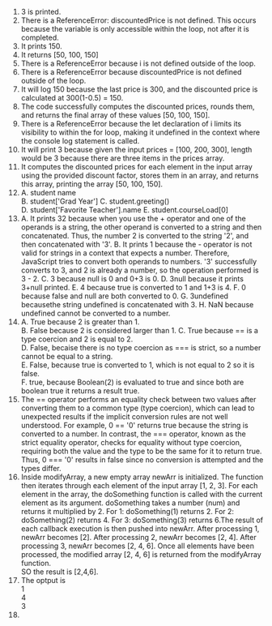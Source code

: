 1. 3 is printed.  
2. There is a ReferenceError: discountedPrice is not defined. This occurs because the variable is only accessible within the loop, not after it is completed.  
3. It prints 150.  
4. It returns [50, 100, 150]  
5. There is a ReferenceError because i is not defined outside of the loop.  
6. There is a ReferenceError because discountedPrice is not defined outside of the loop.  
7. It will log 150 because the last price is 300, and the discounted price is calculated at 300(1-0.5) = 150.  
8. The code successfully computes the discounted prices, rounds them, and returns the final array of these values [50, 100, 150].  
9. There is a ReferenceError because the let declaration of i limits its visibility to within the for loop, making it undefined in the context where the console log statement is called.  
10. It will print 3 because given the input prices = [100, 200, 300], length would be 3 because there are three items in the prices array.   
11. It computes the discounted prices for each element in the input array using the provided discount factor, stores them in an array, and returns this array, printing the array [50, 100, 150].  
12. A. student name  
B. student['Grad Year']
C. student.greeting()  
D. student['Favorite Teacher'].name
E. student.courseLoad[0]
13. A. It prints 32 because when you use the + operator and one of the operands is a string, the other operand is converted to a string and then concatenated. Thus, the number 2 is converted to the string '2', and then concatenated with '3'.
B. It prints 1 because  the - operator is not valid for strings in a context that expects a number. Therefore, JavaScript tries to convert both operands to numbers. '3' successfully converts to 3, and 2 is already a number, so the operation performed is 3 - 2.
C. 3 because null is 0 and 0+3 is 0.
D. 3null because it prints 3+null printed.
E. 4 because true is converted to 1 and 1+3 is 4. 
F. 0 because false and null are both converted to 0. 
G. 3undefined becausethe string undefined is concatenated with 3. 
H. NaN because undefined cannot be converted to a number.  
14. A. True because 2 is greater than 1.  
B. False because 2 is considered larger than 1. 
C. True because == is a type coercion and 2 is equal to 2.  
D. False, becaise there is no type coercion as === is strict, so a number cannot be equal to a string.  
E. False, because true is converted to 1, which is not equal to 2 so it is false.  
F. true, because Boolean(2) is evaluated to true and since both are boolean true it returns a result true.  
15. The == operator performs an equality check between two values after converting them to a common type (type coercion), which can lead to unexpected results if the implicit conversion rules are not well understood. For example, 0 == '0' returns true because the string is converted to a number. In contrast, the === operator, known as the strict equality operator, checks for equality without type coercion, requiring both the value and the type to be the same for it to return true. Thus, 0 === '0' results in false since no conversion is attempted and the types differ.  
17.   Inside modifyArray, a new empty array newArr is initialized. The function then iterates through each element of the input array [1, 2, 3].  For each element in the array, the doSomething function is called with the current element as its argument.
doSomething takes a number (num) and returns it multiplied by 2.
For 1: doSomething(1) returns 2.
For 2: doSomething(2) returns 4.
For 3: doSomething(3) returns 6.The result of each callback execution is then pushed into newArr.
After processing 1, newArr becomes [2].
After processing 2, newArr becomes [2, 4].
After processing 3, newArr becomes [2, 4, 6].  Once all elements have been processed, the modified array [2, 4, 6] is returned from the modifyArray function.  
SO the result is [2,4,6].  
19. The optput is  
1  
4  
3  
2.
